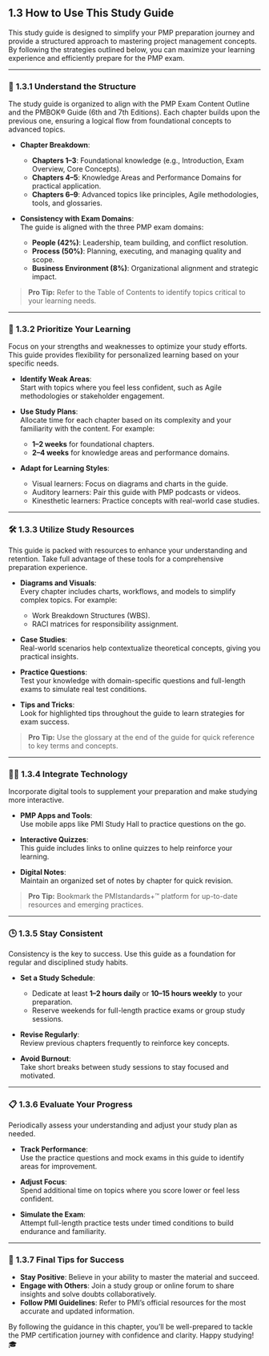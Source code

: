 ## 1.3 How to Use This Study Guide

This study guide is designed to simplify your PMP preparation journey and provide a structured approach to mastering project management concepts. By following the strategies outlined below, you can maximize your learning experience and efficiently prepare for the PMP exam.

---

### 📖 **1.3.1 Understand the Structure**
The study guide is organized to align with the PMP Exam Content Outline and the PMBOK® Guide (6th and 7th Editions). Each chapter builds upon the previous one, ensuring a logical flow from foundational concepts to advanced topics.

- **Chapter Breakdown**:  
  - **Chapters 1–3**: Foundational knowledge (e.g., Introduction, Exam Overview, Core Concepts).  
  - **Chapters 4–5**: Knowledge Areas and Performance Domains for practical application.  
  - **Chapters 6–9**: Advanced topics like principles, Agile methodologies, tools, and glossaries.  

- **Consistency with Exam Domains**:  
  The guide is aligned with the three PMP exam domains:  
  - **People (42%)**: Leadership, team building, and conflict resolution.  
  - **Process (50%)**: Planning, executing, and managing quality and scope.  
  - **Business Environment (8%)**: Organizational alignment and strategic impact.  

> **Pro Tip:** Refer to the Table of Contents to identify topics critical to your learning needs.

---

### 🎯 **1.3.2 Prioritize Your Learning**
Focus on your strengths and weaknesses to optimize your study efforts. This guide provides flexibility for personalized learning based on your specific needs.

- **Identify Weak Areas**:  
  Start with topics where you feel less confident, such as Agile methodologies or stakeholder engagement.

- **Use Study Plans**:  
  Allocate time for each chapter based on its complexity and your familiarity with the content. For example:  
  - **1–2 weeks** for foundational chapters.  
  - **2–4 weeks** for knowledge areas and performance domains.

- **Adapt for Learning Styles**:  
  - Visual learners: Focus on diagrams and charts in the guide.  
  - Auditory learners: Pair this guide with PMP podcasts or videos.  
  - Kinesthetic learners: Practice concepts with real-world case studies.

---

### 🛠 **1.3.3 Utilize Study Resources**
This guide is packed with resources to enhance your understanding and retention. Take full advantage of these tools for a comprehensive preparation experience.

- **Diagrams and Visuals**:  
  Every chapter includes charts, workflows, and models to simplify complex topics. For example:  
  - Work Breakdown Structures (WBS).  
  - RACI matrices for responsibility assignment.

- **Case Studies**:  
  Real-world scenarios help contextualize theoretical concepts, giving you practical insights.

- **Practice Questions**:  
  Test your knowledge with domain-specific questions and full-length exams to simulate real test conditions.

- **Tips and Tricks**:  
  Look for highlighted tips throughout the guide to learn strategies for exam success.

> **Pro Tip:** Use the glossary at the end of the guide for quick reference to key terms and concepts.

---

### 🧑‍💻 **1.3.4 Integrate Technology**
Incorporate digital tools to supplement your preparation and make studying more interactive.

- **PMP Apps and Tools**:  
  Use mobile apps like PMI Study Hall to practice questions on the go.

- **Interactive Quizzes**:  
  This guide includes links to online quizzes to help reinforce your learning.

- **Digital Notes**:  
  Maintain an organized set of notes by chapter for quick revision.

> **Pro Tip:** Bookmark the PMIstandards+™ platform for up-to-date resources and emerging practices.

---

### 🕒 **1.3.5 Stay Consistent**
Consistency is the key to success. Use this guide as a foundation for regular and disciplined study habits.

- **Set a Study Schedule**:  
  - Dedicate at least **1–2 hours daily** or **10–15 hours weekly** to your preparation.  
  - Reserve weekends for full-length practice exams or group study sessions.

- **Revise Regularly**:  
  Review previous chapters frequently to reinforce key concepts.

- **Avoid Burnout**:  
  Take short breaks between study sessions to stay focused and motivated.

---

### 📋 **1.3.6 Evaluate Your Progress**
Periodically assess your understanding and adjust your study plan as needed.

- **Track Performance**:  
  Use the practice questions and mock exams in this guide to identify areas for improvement.

- **Adjust Focus**:  
  Spend additional time on topics where you score lower or feel less confident.

- **Simulate the Exam**:  
  Attempt full-length practice tests under timed conditions to build endurance and familiarity.

---

### 🚀 **1.3.7 Final Tips for Success**
- **Stay Positive**: Believe in your ability to master the material and succeed.  
- **Engage with Others**: Join a study group or online forum to share insights and solve doubts collaboratively.  
- **Follow PMI Guidelines**: Refer to PMI’s official resources for the most accurate and updated information.

By following the guidance in this chapter, you’ll be well-prepared to tackle the PMP certification journey with confidence and clarity. Happy studying! 🎓
